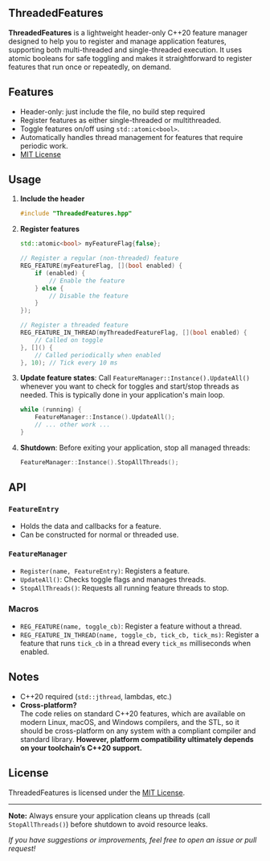 ## ThreadedFeatures

**ThreadedFeatures** is a lightweight header-only C++20 feature manager designed to help you to register and manage application features, supporting both multi-threaded and single-threaded execution. It uses atomic booleans for safe toggling and makes it straightforward to register features that run once or repeatedly, on demand.
## Features

- Header-only: just include the file, no build step required
- Register features as either single-threaded or multithreaded.
- Toggle features on/off using `std::atomic<bool>`.
- Automatically handles thread management for features that require periodic work.
- [MIT License](LICENSE)

## Usage

1. **Include the header**
    ```cpp
    #include "ThreadedFeatures.hpp"
    ```

2. **Register features**
    ```cpp
    std::atomic<bool> myFeatureFlag{false};

    // Register a regular (non-threaded) feature
    REG_FEATURE(myFeatureFlag, [](bool enabled) {
        if (enabled) {
            // Enable the feature
        } else {
            // Disable the feature
        }
    });

    // Register a threaded feature
    REG_FEATURE_IN_THREAD(myThreadedFeatureFlag, [](bool enabled) {
        // Called on toggle
    }, []() {
        // Called periodically when enabled
    }, 10); // Tick every 10 ms
    ```

3. **Update feature states**: 
    Call `FeatureManager::Instance().UpdateAll()` whenever you want to check for toggles and start/stop threads as needed. This is typically done in your application's main loop.

    ```cpp
    while (running) {
        FeatureManager::Instance().UpdateAll();
        // ... other work ...
    }
    ```

4. **Shutdown**: 
    Before exiting your application, stop all managed threads:
    ```cpp
    FeatureManager::Instance().StopAllThreads();
    ```

## API

### `FeatureEntry`
- Holds the data and callbacks for a feature.
- Can be constructed for normal or threaded use.

### `FeatureManager`
- `Register(name, FeatureEntry)`: Registers a feature.
- `UpdateAll()`: Checks toggle flags and manages threads.
- `StopAllThreads()`: Requests all running feature threads to stop.

### Macros
- `REG_FEATURE(name, toggle_cb)`: Register a feature without a thread.
- `REG_FEATURE_IN_THREAD(name, toggle_cb, tick_cb, tick_ms)`: Register a feature that runs `tick_cb` in a thread every `tick_ms` milliseconds when enabled.

## Notes

- C++20 required (`std::jthread`, lambdas, etc.)
- **Cross-platform?**  
  The code relies on standard C++20 features, which are available on modern Linux, macOS, and Windows compilers, and the STL, so it should be cross-platform on any system with a compliant compiler and standard library. 
  **However, platform compatibility ultimately depends on your toolchain’s C++20 support.**

## License

ThreadedFeatures is licensed under the [MIT License](LICENSE).

---

**Note:** Always ensure your application cleans up threads (call `StopAllThreads()`) before shutdown to avoid resource leaks.

*If you have suggestions or improvements, feel free to open an issue or pull request!*
